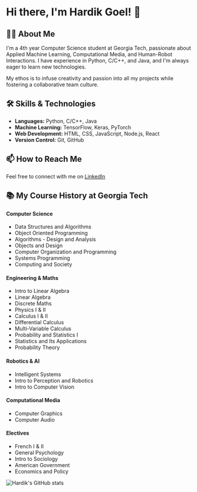 # Hi there, I'm Hardik Goel! 👋

## 👨‍💻 About Me

I'm a 4th year Computer Science student at Georgia Tech, passionate about Applied Machine Learning, Computational Media, and Human-Robot Interactions. I have experience in Python, C/C++, and Java, and I'm always eager to learn new technologies.

My ethos is to infuse creativity and passion into all my projects while fostering a collaborative team culture. 

## 🛠️ Skills & Technologies

- **Languages:** Python, C/C++, Java
- **Machine Learning:** TensorFlow, Keras, PyTorch
- **Web Development:** HTML, CSS, JavaScript, Node.js, React
- **Version Control:** Git, GitHub

## 📫 How to Reach Me

Feel free to connect with me on [LinkedIn](https://www.linkedin.com/in/hardikgo/)

<!-- ## 🌟 Notable Projects

- [Python Ray Tracer](https://github.com/znatri/Python-Ray-Tracer): A simple ray tracer built using Python.
- [3D Mesh Renderer](https://github.com/znatri/3D-Mesh-Renderer): A 3D mesh renderer implemented in Python.
- [GT-CS3630-Robotics-Projects](https://github.com/znatri/GT-CS3630-Robotics-Projects): A collection of robotics projects completed as a part of the CS 3630 Robotics and Perception course at Georgia Tech.
 -->
 
## 📚 My Course History at Georgia Tech

#### Computer Science
  - Data Structures and Algorithms
  - Object Oriented Programming
  - Algorithms - Design and Analysis
  - Objects and Design
  - Computer Organization and Programming
  - Systems Programming
  - Computing and Society
  
#### Engineering & Maths
  - Intro to Linear Algebra
  - Linear Algebra
  - Discrete Maths
  - Physics I & II
  - Calculus I & II
  - Differential Calculus
  - Multi-Variable Calculus
  - Probability and Statistics I
  - Statistics and Its Applications
  - Probability Theory

#### Robotics & AI
  - Intelligent Systems
  - Intro to Perception and Robotics
  - Intro to Computer Vision

#### Computational Media
  -	Computer Graphics
  -	Computer Audio

#### Electives
  - French I & II
  - General Psychology
  - Intro to Sociology
  - American Government
  - Economics and Policy

![Hardik's GitHub stats](https://github-readme-stats.vercel.app/api?username=znatri&show_icons=true&theme=radical)
